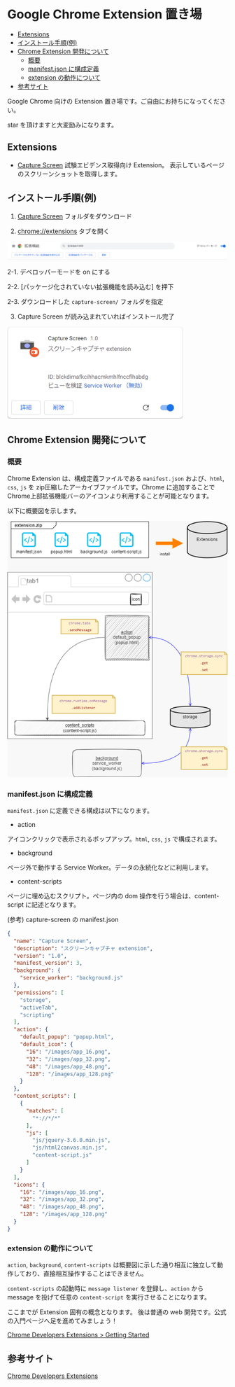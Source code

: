 # Google Chrome Extension 置き場


<!-- @import "[TOC]" {cmd="toc" depthFrom=2 depthTo=6 orderedList=false} -->

<!-- code_chunk_output -->

- [Extensions](#extensions)
- [インストール手順(例)](#インストール手順例)
- [Chrome Extension 開発について](#chrome-extension-開発について)
  - [概要](#概要)
  - [manifest.json に構成定義](#manifestjson-に構成定義)
  - [extension の動作について](#extension-の動作について)
- [参考サイト](#参考サイト)

<!-- /code_chunk_output -->


Google Chrome 向けの Extension 置き場です。ご自由にお持ちになってください。

star を頂けますと大変励みになります。


## Extensions

- [Capture Screen](./capture-screen/)
試験エビデンス取得向け Extension。
表示しているページのスクリーンショットを取得します。


## インストール手順(例)
1. [Capture Screen](./capture-screen/) フォルダをダウンロード

2. [chrome://extensions](chrome://extensions) タブを開く

![chrome extensions](./images/chrome-extensions.png)

2-1. デベロッパーモードを on にする

2-2. [パッケージ化されていない拡張機能を読み込む] を押下

2-3. ダウンロードした `capture-screen/` フォルダを指定

3. Capture Screen が読み込まれていればインストール完了

![Capture Screen](./images/chrome-extensions_capture-screen.png)


## Chrome Extension 開発について

### 概要
Chrome Extension は、構成定義ファイルである `manifest.json` および、`html`, `css`, `js` を zip圧縮したアーカイブファイルです。Chrome に追加することで Chrome上部拡張機能バーのアイコンより利用することが可能となります。

以下に概要図を示します。

![Extension 概要](./images/Extension-%E6%A6%82%E8%A6%81.drawio.png)


### manifest.json に構成定義
`manifest.json` に定義できる構成は以下になります。

- action

アイコンクリックで表示されるポップアップ。`html`, `css`, `js` で構成されます。

- background

ページ外で動作する Service Worker。データの永続化などに利用します。

- content-scripts

ページに埋め込むスクリプト。ページ内の dom 操作を行う場合は、content-script に記述となります。


(参考) capture-screen の manifest.json

``` manifest.json
{
  "name": "Capture Screen",
  "description": "スクリーンキャプチャ extension",
  "version": "1.0",
  "manifest_version": 3,
  "background": {
    "service_worker": "background.js"
  },
  "permissions": [
    "storage",
    "activeTab",
    "scripting"
  ],
  "action": {
    "default_popup": "popup.html",
    "default_icon": {
      "16": "/images/app_16.png",
      "32": "/images/app_32.png",
      "48": "/images/app_48.png",
      "128": "/images/app_128.png"      
    }
  },
  "content_scripts": [
    {
      "matches": [
        "*://*/*"
      ],
      "js": [
        "js/jquery-3.6.0.min.js",
        "js/html2canvas.min.js",
        "content-script.js"
      ]
    }
  ],
  "icons": {
    "16": "/images/app_16.png",
    "32": "/images/app_32.png",
    "48": "/images/app_48.png",
    "128": "/images/app_128.png"      
  }
}
```


### extension の動作について

`action`, `background`, `content-scripts` は概要図に示した通り相互に独立して動作しており、直接相互操作することはできません。

`content-scripts` の起動時に `message listener` を登録し、`action` から message を投げて任意の `content-script` を実行させることになります。

ここまでが Extension 固有の概念となります。
後は普通の web 開発です。公式の入門ページへ足を進めてみましょう！

[Chrome Developers Extensions > Getting Started](https://developer.chrome.com/docs/extensions/mv3/getstarted/)


## 参考サイト
[Chrome Developers Extensions](https://developer.chrome.com/docs/extensions/)
